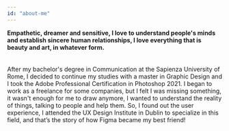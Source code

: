 ```yaml
---
id: "about-me"
---
```


**Empathetic, dreamer and sensitive, I love to understand people's minds and establish sincere human relationships, I love everything that is beauty and art, in whatever form.**
<br/><br/><br/>
After my bachelor's degree in Communication at the Sapienza University of Rome, I decided to continue my studies with a master in Graphic Design and I took the Adobe Professional Certification in Photoshop 2021. 
I began to work as a freelance for some companies, but I felt I was missing something, it wasn't enough for me to draw anymore, I wanted to understand the reality of things, talking to people and help them. 
So, I found out the user experience, I attended the UX Design Institute in Dublin to specialize in this field, and that’s the story of how Figma became my best friend!